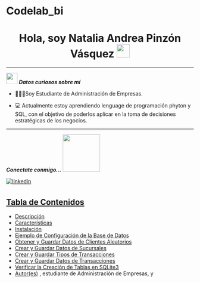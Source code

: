 # Codelab_bi


<div align "center">
<h1 align="center"> Hola, soy Natalia Andrea Pinzón Vásquez 
  <img src="https://media.giphy.com/media/hvRJCLFzcasrR4ia7z/giphy.gif" width="35"> </h1>
<ing src="https://github.com/Danielakato/codelAB_bi/commit/bf2b7c96d2894da5f193319745e47c9c651201ea">  

---

<img src="https://media.giphy.com/media/ObNTw8Uzwy6KQ/giphy.gif" width="30px">&nbsp;***Datos curiosos sobre mí***
- 👩🏻‍💼Soy Estudiante de Administración de Empresas.
  
- 💻 Actualmente estoy aprendiendo lenguage de programación phyton y SQL, con el objetivo de poderlos aplicar en la toma de decisiones estratégicas de los negocios. 

---
***Conectate conmigo...*** <img src='https://raw.githubusercontent.com/ShahriarShafin/ShahriarShafin/main/Assets/handshake.gif' width="100px">

<div align=left>
<a href="https://www.linkedin.com/in/daniela-kayerr" target="_blank">
<img src=https://img.shields.io/badge/linkedin-%2300acee.svg?color=405DE6&style=for-the-badge&logo=linkedin&logoColor=white alt=linkedin style="margin-bottom: 5px;" />


## **Tabla de Contenidos**
- [Descripción](#descripción)
- [Características](#características)
- [Instalación](#instalación)
- [Ejemplo de Configuración de la Base de Datos](#ejemplo-de-configuración-de-la-base-de-datos)
- [Obtener y Guardar Datos de Clientes Aleatorios](#Obtener-y-Guardar-Datos-de-Clientes-Aleatorios)
- [Crear y Guardar Datos de Sucursales](#Crear-y-Guardar-Datos-de-Sucursales)
- [Crear y Guardar Tipos de Transacciones](#Crear-y-Guardar-Tipos-de-Transacciones)
- [Crear y Guardar Datos de Transacciones](#Crear-y-Guardar-Datos-de-Transacciones)
- [Verificar la Creación de Tablas en SQLite3](#Verificar-la-Creación-de-Tablas-en-SQLite3)
- [Autor(es)](#autores)
, estudiante de Administración de Empresas, y 
